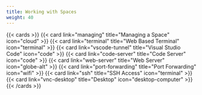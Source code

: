 ```yaml
---
title: Working with Spaces
weight: 40
---
```


{{< cards >}}
  {{< card link="managing" title="Managing a Space" icon="cloud" >}}
  {{< card link="terminal" title="Web Based Terminal" icon="terminal" >}}
  {{< card link="vscode-tunnel" title="Visual Studio Code" icon="code" >}}
  {{< card link="code-server" title="Code Server" icon="code" >}}
  {{< card link="web-server" title="Web Server" icon="globe-alt" >}}
  {{< card link="port-forwarding" title="Port Forwarding" icon="wifi" >}}
  {{< card link="ssh" title="SSH Access" icon="terminal" >}}
  {{< card link="vnc-desktop" title="Desktop" icon="desktop-computer" >}}
{{< /cards >}}
